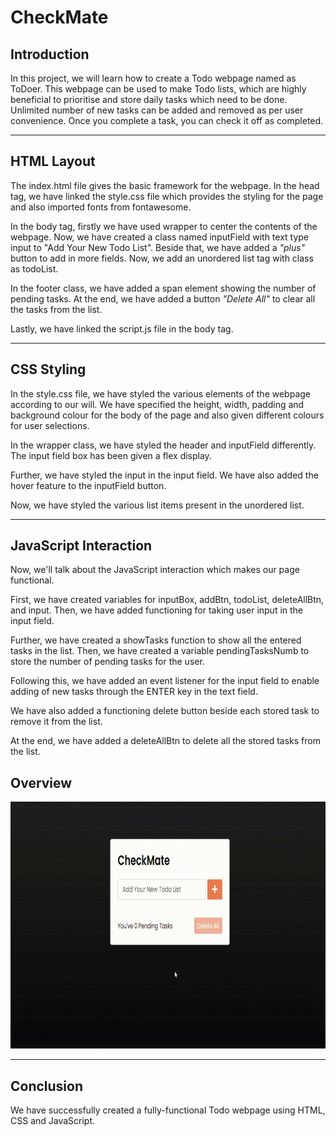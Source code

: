 # CheckMate

## Introduction

In this project, we will learn how to create a Todo webpage named as ToDoer. This webpage can be used to make Todo lists, which are highly beneficial to prioritise and store daily tasks which need to be done. Unlimited number of new tasks can be added and removed as per user convenience. Once you complete a task, you can check it off as completed.

<hr>

## HTML Layout

The index.html file gives the basic framework for the webpage. In the head tag, we have linked the style.css file which provides the styling for the page and also imported fonts from fontawesome.

In the body tag, firstly we have used wrapper to center the contents of the webpage. Now, we have created a class named inputField with text type input to "Add Your New Todo List". Beside that, we have added a *"plus"* button to add in more fields.
Now, we add an unordered list tag with class as todoList.

In the footer class, we have added a span element showing the number of pending tasks. At the end, we have added a button *"Delete All"* to clear all the tasks from the list.

Lastly, we have linked the script.js file in the body tag.

<hr>

## CSS Styling

In the style.css file, we have styled the various elements of the webpage according to our will. We have specified the height, width, padding and background colour for the body of the page and also given different colours for user selections.

In the wrapper class, we have styled the header and inputField differently. The input field box has been given a flex display.

Further, we have styled the input in the input field. We have also added the hover feature to the inputField button.

Now, we have styled the various list items present in the unordered list.

<hr>

## JavaScript Interaction

Now, we'll talk about the JavaScript interaction which makes our page functional.

First, we have created variables for inputBox, addBtn, todoList, deleteAllBtn, and input. Then, we have added functioning for taking user input in the input field.

Further, we have created a showTasks function to show all the entered tasks in the list. Then, we have created a variable pendingTasksNumb to store the number of pending tasks for the user.

Following this, we have added an event listener for the input field to enable adding of new tasks through the ENTER key in the text field.

We have also added a functioning delete button beside each stored task to remove it from the list.

At the end, we have added a deleteAllBtn to delete all the stored tasks from the list.

## Overview
<div align="center">
<img width="1000px" height="395px" src="https://github.com/himeshez/CheckMate-/blob/0d38acc80924e9064bf32aecd63a1a105b4c8792/ToDO.gif"/>
</div>

<hr>

## Conclusion

We have successfully created a fully-functional Todo webpage using HTML, CSS and JavaScript.
